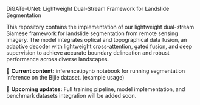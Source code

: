 DiGATe-UNet: Lightweight Dual-Stream Framework for Landslide Segmentation

This repository contains the implementation of our lightweight dual-stream Siamese framework for landslide segmentation from remote sensing imagery. The model integrates optical and topographical data fusion, an adaptive decoder with lightweight cross-attention, gated fusion, and deep supervision to achieve accurate boundary delineation and robust performance across diverse landscapes.

📌 **Current content:** inference.ipynb notebook for running segmentation inference on the Bijie dataset. (example usage)

📌 **Upcoming updates:** Full training pipeline, model implementation, and benchmark datasets integration will be added soon.

